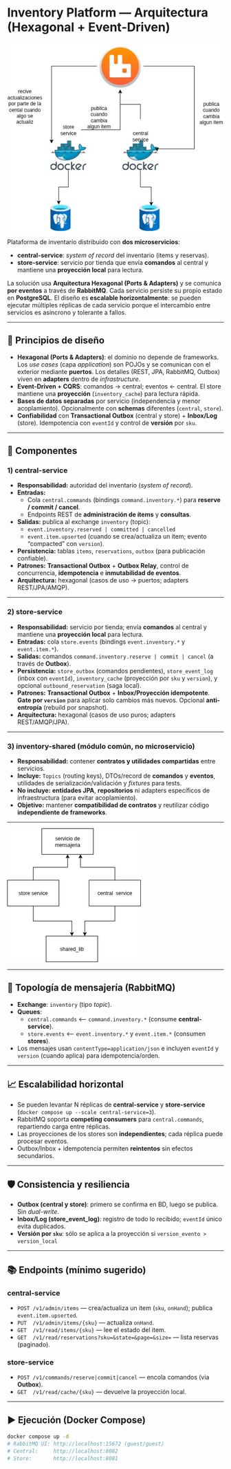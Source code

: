 # Inventory Platform — Arquitectura (Hexagonal + Event-Driven)

![Arquitectura de la plataforma](Diagrama_mercadolibre.jpg)

Plataforma de inventario distribuido con **dos microservicios**:
- **central-service**: *system of record* del inventario (items y reservas).
- **store-service**: servicio por tienda que envía **comandos** al central y mantiene una **proyección local** para lectura.

La solución usa **Arquitectura Hexagonal (Ports & Adapters)** y se comunica **por eventos** a través de **RabbitMQ**. Cada servicio persiste su propio estado en **PostgreSQL**. El diseño es **escalable horizontalmente**: se pueden ejecutar múltiples réplicas de cada servicio porque el intercambio entre servicios es asíncrono y tolerante a fallos.

---

## 🧱 Principios de diseño

- **Hexagonal (Ports & Adapters)**: el dominio no depende de frameworks. Los *use cases* (capa *application*) son POJOs y se comunican con el exterior mediante **puertos**. Los detalles (REST, JPA, RabbitMQ, Outbox) viven en **adapters** dentro de *infrastructure*.
- **Event-Driven + CQRS**: comandos → central; eventos ← central. El store mantiene una **proyección** (`inventory_cache`) para lectura rápida.
- **Bases de datos separadas** por servicio (independencia y menor acoplamiento). Opcionalmente con **schemas** diferentes (`central`, `store`). 
- **Confiabilidad** con **Transactional Outbox** (central y store) + **Inbox/Log** (store). Idempotencia con `eventId` y control de **versión** por `sku`.

---

## 🧩 Componentes

### 1) central-service
- **Responsabilidad:** autoridad del inventario (*system of record*).
- **Entradas:**
  - Cola `central.commands` (bindings `command.inventory.*`) para **reserve / commit / cancel**.
  - Endpoints REST de **administración de ítems** y **consultas**.
- **Salidas:** publica al exchange `inventory` (topic):
  - `event.inventory.reserved | committed | cancelled`
  - `event.item.upserted` (cuando se crea/actualiza un ítem; evento “compacted” con `version`).
- **Persistencia:** tablas `items`, `reservations`, `outbox` (para publicación confiable).
- **Patrones:** **Transactional Outbox** + **Outbox Relay**, control de concurrencia, **idempotencia** e **inmutabilidad de eventos**.
- **Arquitectura:** hexagonal (casos de uso → puertos; adapters REST/JPA/AMQP).

---

### 2) store-service
- **Responsabilidad:** servicio por tienda; envía **comandos** al central y mantiene una **proyección local** para lectura.
- **Entradas:** cola `store.events` (bindings `event.inventory.*` y `event.item.*`).
- **Salidas:** comandos `command.inventory.reserve | commit | cancel` (a través de **Outbox**).
- **Persistencia:** `store_outbox` (comandos pendientes), `store_event_log` (inbox con `eventId`), `inventory_cache` (proyección por `sku` y `version`), y opcional `outbound_reservation` (saga local).
- **Patrones:** **Transactional Outbox** + **Inbox/Proyección idempotente**. **Gate por `version`** para aplicar solo cambios más nuevos. Opcional **anti-entropía** (rebuild por snapshot).
- **Arquitectura:** hexagonal (casos de uso puros; adapters REST/AMQP/JPA).

---

### 3) inventory-shared (módulo común, **no** microservicio)
- **Responsabilidad:** contener **contratos y utilidades compartidas** entre servicios.
- **Incluye:** `Topics` (routing keys), DTOs/record de **comandos** y **eventos**, utilidades de serialización/validación y *fixtures* para tests.
- **No incluye:** **entidades JPA**, **repositorios** ni adapters específicos de infraestructura (para evitar acoplamiento).
- **Objetivo:** mantener **compatibilidad de contratos** y reutilizar código **independiente de frameworks**.

---

![Arquitectura de la plataforma](Diagrama_componentes.jpg)


---

## 🔁 Topología de mensajería (RabbitMQ)

- **Exchange**: `inventory` (tipo *topic*).
- **Queues**:
  - `central.commands`  ⟵ `command.inventory.*`  (consume **central-service**).
  - `store.events`      ⟵ `event.inventory.*` y `event.item.*` (consumen **stores**).
- Los mensajes usan `contentType=application/json` e incluyen `eventId` y `version` (cuando aplica) para idempotencia/orden.

---

## 📈 Escalabilidad horizontal

- Se pueden levantar N réplicas de **central-service** y **store-service** (`docker compose up --scale central-service=3`).  
- RabbitMQ soporta **competing consumers** para `central.commands`, repartiendo carga entre réplicas.  
- Las proyecciones de los stores son **independientes**; cada réplica puede procesar eventos.
- Outbox/Inbox + idempotencia permiten **reintentos** sin efectos secundarios.

---

## 🛡️ Consistencia y resiliencia

- **Outbox (central y store)**: primero se confirma en BD, luego se publica. Sin *dual-write*.
- **Inbox/Log (store_event_log)**: registro de todo lo recibido; `eventId` único evita duplicados.
- **Versión por `sku`**: sólo se aplica a la proyección si `version_evento > version_local`

---

## 📚 Endpoints (mínimo sugerido)

### central-service
- `POST /v1/admin/items` — crea/actualiza un item (`sku`, `onHand`); publica `event.item.upserted`.
- `PUT  /v1/admin/items/{sku}` — actualiza `onHand`.
- `GET  /v1/read/items/{sku}` — lee el estado del item.
- `GET  /v1/read/reservations?sku=&state=&page=&size=` — lista reservas (paginado).

### store-service
- `POST /v1/commands/reserve|commit|cancel` — encola comandos (via **Outbox**).
- `GET  /v1/read/cache/{sku}` — devuelve la proyección local.

---

## ▶️ Ejecución (Docker Compose)

```bash
docker compose up -d
# RabbitMQ UI: http://localhost:15672 (guest/guest)
# Central:     http://localhost:8082
# Store:       http://localhost:8081
